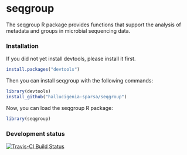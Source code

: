 # seqgroup

The seqgroup R package provides functions that support the analysis of metadata and groups in microbial sequencing data.

### Installation

If you did not yet install devtools, please install it first.

```r
install.packages("devtools")
```

Then you can install seqgroup with the following commands:

```r
library(devtools)
install_github("hallucigenia-sparsa/seqgroup")
```

Now, you can load the seqgroup R package:

```r
library(seqgroup)
```

### Development status

[![Travis-CI Build Status](https://travis-ci.org/hallucigenia-sparsa/seqgroup.svg?branch=master)](https://travis-ci.org/hallucigenia-sparsa/seqgroup)

